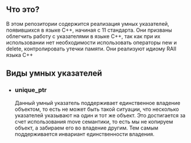 ## Что это?

В этом репозитории содержится реализация умных указателей, появившихся в языке С++, начиная с 11 стандарта.
Они призваны облегчить работу с указателями в языке C++, так как при их использовании нет необходимости использовать 
операторы new и delete, контролировать утечки памяти. Они реализуют идиому RAII языка C++

## Виды умных указателей

- ### unique_ptr
    
    Данный умный указатель поддерживает единственное владение объектом, то есть не может быть такой ситуации, что несколько 
    указателей указывают на один и тот же объект. Это достигается за счет использования move семантики, то есть мы не копируем
    объект, а забираем его во владение другим. Тем самым поддерживается инвариант единственности владения.
